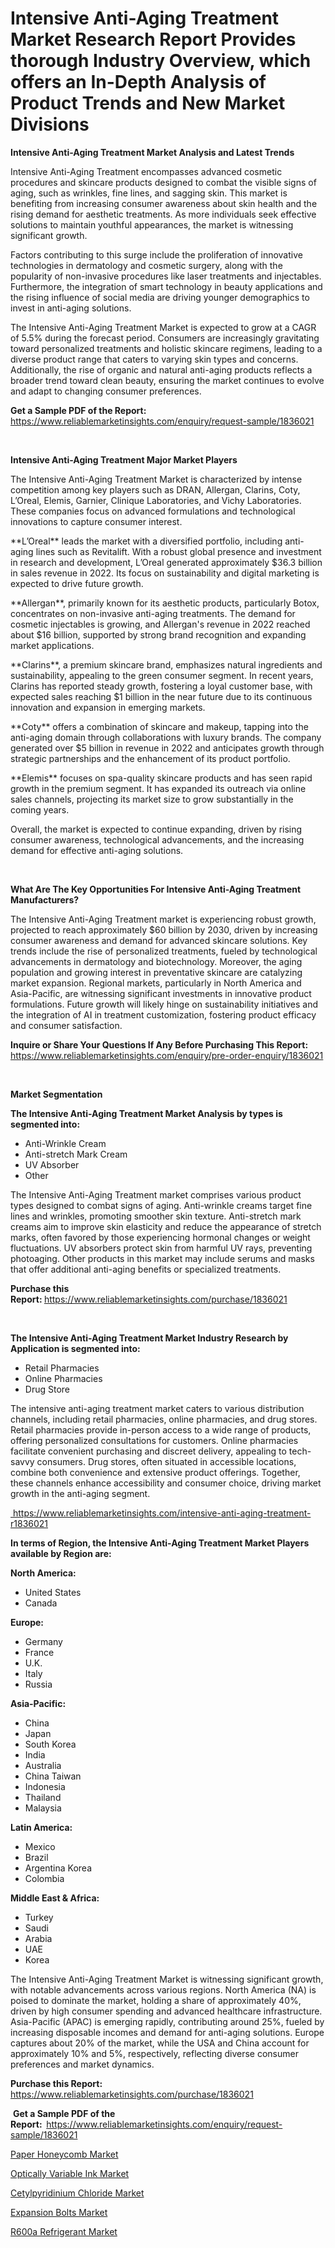 <p><h1>Intensive Anti-Aging Treatment Market Research Report Provides thorough Industry Overview, which offers an In-Depth Analysis of Product Trends and New Market Divisions</h1></p><p><strong>Intensive Anti-Aging Treatment Market Analysis and Latest Trends</strong></p>
<p><p>Intensive Anti-Aging Treatment encompasses advanced cosmetic procedures and skincare products designed to combat the visible signs of aging, such as wrinkles, fine lines, and sagging skin. This market is benefiting from increasing consumer awareness about skin health and the rising demand for aesthetic treatments. As more individuals seek effective solutions to maintain youthful appearances, the market is witnessing significant growth.</p><p>Factors contributing to this surge include the proliferation of innovative technologies in dermatology and cosmetic surgery, along with the popularity of non-invasive procedures like laser treatments and injectables. Furthermore, the integration of smart technology in beauty applications and the rising influence of social media are driving younger demographics to invest in anti-aging solutions.</p><p>The Intensive Anti-Aging Treatment Market is expected to grow at a CAGR of 5.5% during the forecast period. Consumers are increasingly gravitating toward personalized treatments and holistic skincare regimens, leading to a diverse product range that caters to varying skin types and concerns. Additionally, the rise of organic and natural anti-aging products reflects a broader trend toward clean beauty, ensuring the market continues to evolve and adapt to changing consumer preferences.</p></p>
<p><strong>Get a Sample PDF of the Report:&nbsp;</strong> <a href="https://www.reliablemarketinsights.com/enquiry/request-sample/1836021?utm_campaign=1740&utm_medium=2&utm_source=Github&utm_content=ia&utm_term=16102024&utm_id=intensive-anti-aging-treatment">https://www.reliablemarketinsights.com/enquiry/request-sample/1836021</a></p>
<p>&nbsp;</p>
<p><strong>Intensive Anti-Aging Treatment Major Market Players</strong></p>
<p><p>The Intensive Anti-Aging Treatment Market is characterized by intense competition among key players such as DRAN, Allergan, Clarins, Coty, L’Oreal, Elemis, Garnier, Clinique Laboratories, and Vichy Laboratories. These companies focus on advanced formulations and technological innovations to capture consumer interest. </p><p>**L’Oreal** leads the market with a diversified portfolio, including anti-aging lines such as Revitalift. With a robust global presence and investment in research and development, L’Oreal generated approximately $36.3 billion in sales revenue in 2022. Its focus on sustainability and digital marketing is expected to drive future growth.</p><p>**Allergan**, primarily known for its aesthetic products, particularly Botox, concentrates on non-invasive anti-aging treatments. The demand for cosmetic injectables is growing, and Allergan's revenue in 2022 reached about $16 billion, supported by strong brand recognition and expanding market applications.</p><p>**Clarins**, a premium skincare brand, emphasizes natural ingredients and sustainability, appealing to the green consumer segment. In recent years, Clarins has reported steady growth, fostering a loyal customer base, with expected sales reaching $1 billion in the near future due to its continuous innovation and expansion in emerging markets.</p><p>**Coty** offers a combination of skincare and makeup, tapping into the anti-aging domain through collaborations with luxury brands. The company generated over $5 billion in revenue in 2022 and anticipates growth through strategic partnerships and the enhancement of its product portfolio.</p><p>**Elemis** focuses on spa-quality skincare products and has seen rapid growth in the premium segment. It has expanded its outreach via online sales channels, projecting its market size to grow substantially in the coming years.</p><p>Overall, the market is expected to continue expanding, driven by rising consumer awareness, technological advancements, and the increasing demand for effective anti-aging solutions.</p></p>
<p>&nbsp;</p>
<p><strong>What Are The Key Opportunities For Intensive Anti-Aging Treatment Manufacturers?</strong></p>
<p><p>The Intensive Anti-Aging Treatment market is experiencing robust growth, projected to reach approximately $60 billion by 2030, driven by increasing consumer awareness and demand for advanced skincare solutions. Key trends include the rise of personalized treatments, fueled by technological advancements in dermatology and biotechnology. Moreover, the aging population and growing interest in preventative skincare are catalyzing market expansion. Regional markets, particularly in North America and Asia-Pacific, are witnessing significant investments in innovative product formulations. Future growth will likely hinge on sustainability initiatives and the integration of AI in treatment customization, fostering product efficacy and consumer satisfaction.</p></p>
<p><strong>Inquire or Share Your Questions If Any Before Purchasing This Report:</strong> <a href="https://www.reliablemarketinsights.com/enquiry/pre-order-enquiry/1836021?utm_campaign=1740&utm_medium=2&utm_source=Github&utm_content=ia&utm_term=16102024&utm_id=intensive-anti-aging-treatment">https://www.reliablemarketinsights.com/enquiry/pre-order-enquiry/1836021</a></p>
<p>&nbsp;</p>
<p><strong>Market Segmentation</strong></p>
<p><strong>The Intensive Anti-Aging Treatment Market Analysis by types is segmented into:</strong></p>
<p><ul><li>Anti-Wrinkle Cream</li><li>Anti-stretch Mark Cream</li><li>UV Absorber</li><li>Other</li></ul></p>
<p><p>The Intensive Anti-Aging Treatment market comprises various product types designed to combat signs of aging. Anti-wrinkle creams target fine lines and wrinkles, promoting smoother skin texture. Anti-stretch mark creams aim to improve skin elasticity and reduce the appearance of stretch marks, often favored by those experiencing hormonal changes or weight fluctuations. UV absorbers protect skin from harmful UV rays, preventing photoaging. Other products in this market may include serums and masks that offer additional anti-aging benefits or specialized treatments.</p></p>
<p><strong>Purchase this Report:&nbsp;</strong><a href="https://www.reliablemarketinsights.com/purchase/1836021?utm_campaign=1740&utm_medium=2&utm_source=Github&utm_content=ia&utm_term=16102024&utm_id=intensive-anti-aging-treatment">https://www.reliablemarketinsights.com/purchase/1836021</a></p>
<p>&nbsp;</p>
<p><strong>The Intensive Anti-Aging Treatment Market Industry Research by Application is segmented into:</strong></p>
<p><ul><li>Retail Pharmacies</li><li>Online Pharmacies</li><li>Drug Store</li></ul></p>
<p><p>The intensive anti-aging treatment market caters to various distribution channels, including retail pharmacies, online pharmacies, and drug stores. Retail pharmacies provide in-person access to a wide range of products, offering personalized consultations for customers. Online pharmacies facilitate convenient purchasing and discreet delivery, appealing to tech-savvy consumers. Drug stores, often situated in accessible locations, combine both convenience and extensive product offerings. Together, these channels enhance accessibility and consumer choice, driving market growth in the anti-aging segment.</p></p>
<p><a href="https://www.reliablemarketinsights.com/intensive-anti-aging-treatment-r1836021?utm_campaign=1740&utm_medium=2&utm_source=Github&utm_content=ia&utm_term=16102024&utm_id=intensive-anti-aging-treatment">&nbsp;https://www.reliablemarketinsights.com/intensive-anti-aging-treatment-r1836021</a></p>
<p><strong>In terms of Region, the Intensive Anti-Aging Treatment Market Players available by Region are:</strong></p>
<p>
    <p> <strong> North America: </strong>
        <ul>
            <li>United States</li>
            <li>Canada</li>
        </ul>
        </p> 
    <p> <strong> Europe: </strong>
        <ul>
            <li>Germany</li>
            <li>France</li>
            <li>U.K.</li>
            <li>Italy</li>
            <li>Russia</li>
        </ul>
        </p> 
    <p> <strong> Asia-Pacific: </strong>
        <ul>
            <li>China</li>
            <li>Japan</li>
            <li>South Korea</li>
            <li>India</li>
            <li>Australia</li>
            <li>China Taiwan</li>
            <li>Indonesia</li>
            <li>Thailand</li>
            <li>Malaysia</li>
        </ul>
        </p> 
    <p> <strong> Latin America: </strong>
        <ul>
            <li>Mexico</li>
            <li>Brazil</li>
            <li>Argentina Korea</li>
            <li>Colombia</li>
        </ul>
        </p> 
    <p> <strong> Middle East & Africa: </strong>
        <ul>
            <li>Turkey</li>
            <li>Saudi</li>
            <li>Arabia</li>
            <li>UAE</li>
            <li>Korea</li>
        </ul>
    </p>
    </p>
<p><p>The Intensive Anti-Aging Treatment Market is witnessing significant growth, with notable advancements across various regions. North America (NA) is poised to dominate the market, holding a share of approximately 40%, driven by high consumer spending and advanced healthcare infrastructure. Asia-Pacific (APAC) is emerging rapidly, contributing around 25%, fueled by increasing disposable incomes and demand for anti-aging solutions. Europe captures about 20% of the market, while the USA and China account for approximately 10% and 5%, respectively, reflecting diverse consumer preferences and market dynamics.</p></p>
<p><strong>Purchase this Report: </strong><a href="https://www.reliablemarketinsights.com/purchase/1836021?utm_campaign=1740&utm_medium=2&utm_source=Github&utm_content=ia&utm_term=16102024&utm_id=intensive-anti-aging-treatment">https://www.reliablemarketinsights.com/purchase/1836021</a></p>
<p>&nbsp;<strong>Get a Sample PDF of the Report:&nbsp;&nbsp;</strong><a href="https://www.reliablemarketinsights.com/enquiry/request-sample/1836021?utm_campaign=1740&utm_medium=2&utm_source=Github&utm_content=ia&utm_term=16102024&utm_id=intensive-anti-aging-treatment">https://www.reliablemarketinsights.com/enquiry/request-sample/1836021</a></p>
<p><strong></strong></p>
<p><p><a href="https://www.linkedin.com/pulse/global-paper-honeycomb-market-forecast-2024-2031-trends-impact-x9ffc?utm_campaign=1740&utm_medium=2&utm_source=Github&utm_content=ia&utm_term=16102024&utm_id=intensive-anti-aging-treatment">Paper Honeycomb Market</a></p><p><a href="https://www.linkedin.com/pulse/optically-variable-ink-market-growth-segmentation-regional-yyjmc?utm_campaign=1740&utm_medium=2&utm_source=Github&utm_content=ia&utm_term=16102024&utm_id=intensive-anti-aging-treatment">Optically Variable Ink Market</a></p><p><a href="https://www.linkedin.com/pulse/global-cetylpyridinium-chloride-market-product-types-applications-kvsnc?utm_campaign=1740&utm_medium=2&utm_source=Github&utm_content=ia&utm_term=16102024&utm_id=intensive-anti-aging-treatment">Cetylpyridinium Chloride Market</a></p><p><a href="https://www.linkedin.com/pulse/investment-opportunities-expansion-bolts-sector-risk-analysis-lsgxc?utm_campaign=1740&utm_medium=2&utm_source=Github&utm_content=ia&utm_term=16102024&utm_id=intensive-anti-aging-treatment">Expansion Bolts Market</a></p><p><a href="https://www.linkedin.com/pulse/r600a-refrigerant-market-consolidation-impact-structure-2024-2031-qqn9c?utm_campaign=1740&utm_medium=2&utm_source=Github&utm_content=ia&utm_term=16102024&utm_id=intensive-anti-aging-treatment">R600a Refrigerant Market</a></p></p>